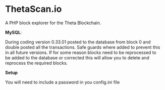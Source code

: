 # ThetaScan.io

A PHP block explorer for the Theta Blockchain.

**MySQL**: 

During coding version 0.33.01 posted to the database from block 0 and double posted all the transactions.  Safe guards where added to prevent this in all future versions.  If for some reason blocks need to be reprocessed to be added to the database or corrected this will allow you to delete and reprocess the required blocks.

**Setup**

You will need to include a password in you config.ini file
